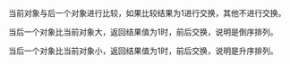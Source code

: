 当前对象与后一个对象进行比较，如果比较结果为1进行交换，其他不进行交换。

当后一个对象比当前对象大，返回结果值为1时，前后交换，说明是倒序排列。

当后一个对象比当前对象小，返回结果值为1时，前后交换，说明是升序排列。

